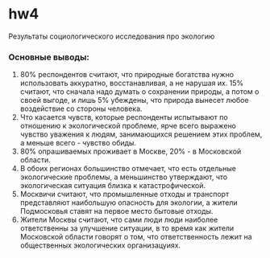 # hw4
Результаты социологического исследования про экологию

### Основные выводы:
1. 80% респондентов считают, что природные богатства нужно использовать аккуратно, восстанавливая, а не нарушая их. 15% считают, что сначала надо думать о сохранении природы, а потом о своей выгоде, и лишь 5% убеждены, что природа вынесет любое воздействие со стороны человека.
2. Что касается чувств, которые респонденты испытывают по отношению к экологической проблеме, ярче всего выражено чувство уважения к людям, занимающихся решением этих проблем, а меньше всего - чувство обиды.
3. 80% опрашиваемых проживает в Москве, 20% - в Московской области.
4. В обоих регионах большинство отмечает, что есть отдельные экологические проблемы, а меньшинство утверждают, что экологическая ситуация близка к катастрофической.
5. Москвичи считают, что промышленные отходы и транспорт представляют наибольшую опасность для экологии, а жители Подмосковья ставят на первое место бытовые отходы.
6. Жители Москвы считают, что сами люди люди наиболее ответственны за улучшение ситуации, в то время как жители Московской области говорят о том, что ответственность лежит на общественных экологических организацуиях.
